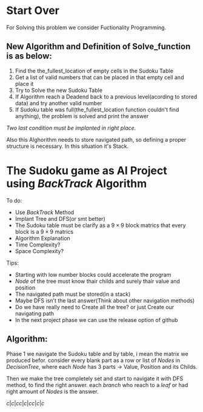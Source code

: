 # Start Over

For Solving this problem we consider Fuctionality Programming.

## New Algorithm and Definition of Solve_function is as below:

 1. Find the the_fullest_location of empty cells in the Sudoku Table
 2. Get a list of valid numbers that can be placed in that empty cell and place it
 4. Try to Solve the new Sudoku Table
 5. If Algorithm reach a Deadend back to a previous level(acording to stored data) and try another valid number
 6. If Sudoku table was full(the_fullest_location function couldn't find anything), the problem is solved and print the answer

*Two last condition must be implanted in right place.*

Also this Alghorithm needs to store navigated path, so defining a proper structure is necessary.
In this situation it's Stack.




# The Sudoku game as AI Project using $BackTrack$ Algorithm

To do:
- Use $BackTrack$ Method
- Implant Tree and DFS(or smt better)
- The Sudoku table must be clarify as a $9\times9$ block matrics that every block is a $9\times9$ matrics
- Algorithm Explanation
- Time Complexity?
- Space Complexity?


Tips:
- Starting with low number blocks could accelerate the program
- $Node$ of the tree must know thair childs and surely thair value and position
- The navigated path must be stored(in a stack)
- Maybe DFS isn't the last answer(Think about other navigation methods)
- Do we have really need to Create all the tree? or just Create our navigating path
- In the next project phase we can use the release option of github

## Algorithm:

Phase 1 we navigate the Sudoku table and by table, i mean the matrix we produced befor. consider every blank part as a row or list of $Nodes$ in $Decision Tree$, where each $Node$ has 3 parts -> Value, Position and its Childs.

Then we make the tree completely set and start to navigate it with DFS method, to find the right answer. each $branch$ who reach to a $leaf$ or had right amount of $Nodes$ is the answer.

${
    c|c|c
    c|c|c
    c|c|c
}$
